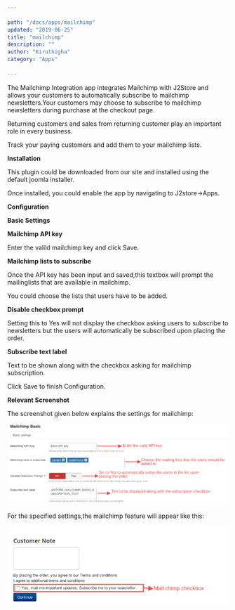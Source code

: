 ```yaml
---

path: "/docs/apps/mailchimp"
updated: "2019-06-25"
title: "mailchimp"
description: ""
author: "Kiruthigha"
category: "Apps"

---
```



The Mailchimp Integration app integrates Mailchimp with J2Store and allows your customers to automatically subscribe to mailchimp newsletters.Your customers may choose to subscribe to mailchimp newsletters during purchase at the checkout page.

Returning customers and sales from returning customer play an important role in every business.

Track your paying customers and add them to your mailchimp lists.


**Installation**

This plugin could be downloaded from our site and installed using the default joomla installer.

Once installed, you could enable the app by navigating to J2store->Apps.

**Configuration**

**Basic Settings**

**Mailchimp API key**

Enter the valild mailchimp key and click Save.

**Mailchimp lists to subscribe**

Once the API key has been input and saved,this textbox will prompt the mailinglists that are available in mailchimp.

You could choose the lists that users have to be added.

**Disable checkbox prompt**

Setting this to Yes will not display the checkbox asking users to subscribe to newsletters but the users will automatically be subscribed upon placing the order.

**Subscribe text label**

Text to be shown along with the checkbox asking for mailchimp subscription.

Click Save to finish Configuration.

**Relevant Screenshot**

The screenshot given below explains the settings for mailchimp:

![mc01](https://raw.githubusercontent.com/j2store/doc-images/master//apps/mailchimp/mailchimp01.png)

For the specified settings,the mailchimp feature will appear like this:

![mc02](https://raw.githubusercontent.com/j2store/doc-images/master//apps/mailchimp/mailchimp02.png)
